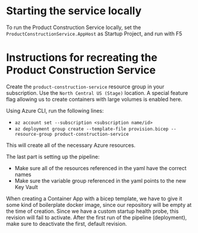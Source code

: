 # Starting the service locally

To run the Product Construction Service locally, set the `ProductConstructionService.AppHost` as Startup Project, and run with F5

# Instructions for recreating the Product Construction Service
Create the `product-construction-service` resource group in your subscription. Use the `North Central US (Stage)` location. A special feature flag allowing us to create containers with large volumes is enabled here.

Using Azure CLI, run the following lines:
 - `az account set --subscription <subscription name/id>`
 - `az deployment group create --template-file provision.bicep --resource-group product-construction-service`

This will create all of the necessary Azure resources.

The last part is setting up the pipeline:
 - Make sure all of the resources referenced in the yaml have the correct names
 - Make sure the variable group referenced in the yaml points to the new Key Vault

When creating a Container App with a bicep template, we have to give it some kind of boilerplate docker image, since our repository will be empty at the time of creation. Since we have a custom startup health probe, this revision will fail to activate. After the first run of the pipeline (deployment), make sure to deactivate the first, default revision.